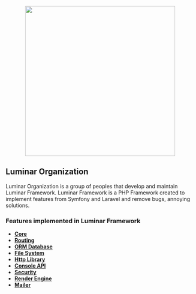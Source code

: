 <p align="center"><a href="https://laravel.com" target="_blank"><img src="https://i.imgur.com/x4UbKjp.png" width="400"></a></p>

## Luminar Organization
Luminar Organization is a group of peoples that develop and maintain Luminar Framework. Luminar Framework is a PHP Framework created to implement features from Symfony and Laravel and remove bugs, annoying solutions.
### Features implemented in Luminar Framework
- [**Core**](https://github.com/luminar-organization/core)
- [**Routing**](https://github.com/luminar-organization/router)
- [**ORM Database**](https://github.com/luminar-organization/database)
- [**File System**](https://github.com/luminar-organization/filesystem)
- [**Http Library**](https://github.com/luminar-organization/http)
- [**Console API**](https://github.com/luminar-organization/console)
- [**Security**](https://github.com/luminar-organization/security)
- [**Render Engine**](https://github.com/luminar-organization/render-engine)
- [**Mailer**](https://github.com/luminar-organization/mailer)
